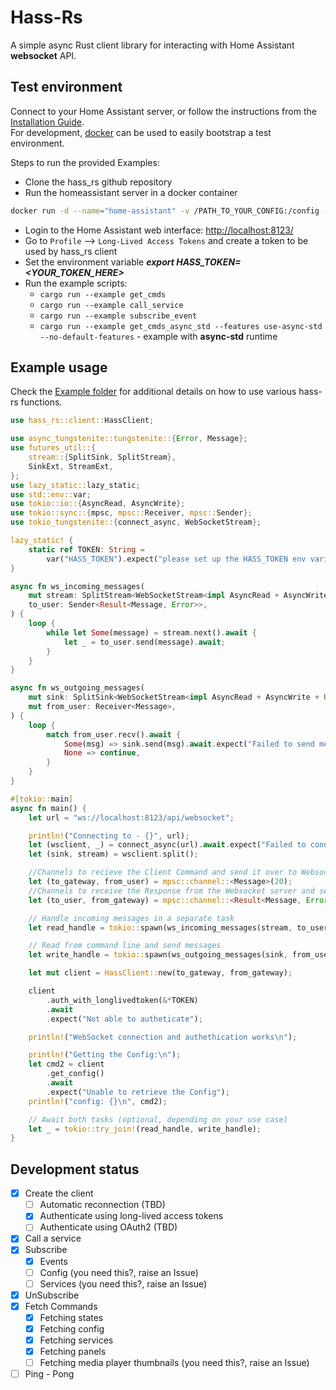 # Hass-Rs

A simple async Rust client library for interacting with Home Assistant **websocket** API.

## Test environment

Connect to your Home Assistant server, or follow the instructions from the [Installation Guide](https://www.home-assistant.io/installation/).  
For development, [docker](https://www.home-assistant.io/installation/linux#install-home-assistant-container) can be used to easily bootstrap a test environment.

Steps to run the provided Examples:

* Clone the hass_rs github repository
* Run the homeassistant server in a docker container

```bash
docker run -d --name="home-assistant" -v /PATH_TO_YOUR_CONFIG:/config -v /etc/localtime:/etc/localtime:ro --net=host homeassistant/home-assistant:stable
```

* Login to the Home Assistant web interface: <http://localhost:8123/>
* Go to `Profile` --> `Long-Lived Access Tokens` and create a token to be used by hass_rs client
* Set the environment variable ***export HASS_TOKEN=<YOUR_TOKEN_HERE>***
* Run the example scripts:
  * `cargo run --example get_cmds`
  * `cargo run --example call_service`
  * `cargo run --example subscribe_event`
  * `cargo run --example get_cmds_async_std --features use-async-std --no-default-features` - example with **async-std** runtime

## Example usage

Check the [Example folder](https://github.com/danrusei/hass-rs/tree/master/examples) for additional details on how to use various hass-rs functions.

```rust
use hass_rs::client::HassClient;

use async_tungstenite::tungstenite::{Error, Message};
use futures_util::{
    stream::{SplitSink, SplitStream},
    SinkExt, StreamExt,
};
use lazy_static::lazy_static;
use std::env::var;
use tokio::io::{AsyncRead, AsyncWrite};
use tokio::sync::{mpsc, mpsc::Receiver, mpsc::Sender};
use tokio_tungstenite::{connect_async, WebSocketStream};

lazy_static! {
    static ref TOKEN: String =
        var("HASS_TOKEN").expect("please set up the HASS_TOKEN env variable before running this");
}

async fn ws_incoming_messages(
    mut stream: SplitStream<WebSocketStream<impl AsyncRead + AsyncWrite + Unpin>>,
    to_user: Sender<Result<Message, Error>>,
) {
    loop {
        while let Some(message) = stream.next().await {
            let _ = to_user.send(message).await;
        }
    }
}

async fn ws_outgoing_messages(
    mut sink: SplitSink<WebSocketStream<impl AsyncRead + AsyncWrite + Unpin>, Message>,
    mut from_user: Receiver<Message>,
) {
    loop {
        match from_user.recv().await {
            Some(msg) => sink.send(msg).await.expect("Failed to send message"),
            None => continue,
        }
    }
}

#[tokio::main]
async fn main() {
    let url = "ws://localhost:8123/api/websocket";

    println!("Connecting to - {}", url);
    let (wsclient, _) = connect_async(url).await.expect("Failed to connect");
    let (sink, stream) = wsclient.split();

    //Channels to recieve the Client Command and send it over to Websocket server
    let (to_gateway, from_user) = mpsc::channel::<Message>(20);
    //Channels to receive the Response from the Websocket server and send it over to Client
    let (to_user, from_gateway) = mpsc::channel::<Result<Message, Error>>(20);

    // Handle incoming messages in a separate task
    let read_handle = tokio::spawn(ws_incoming_messages(stream, to_user));

    // Read from command line and send messages
    let write_handle = tokio::spawn(ws_outgoing_messages(sink, from_user));

    let mut client = HassClient::new(to_gateway, from_gateway);

    client
        .auth_with_longlivedtoken(&*TOKEN)
        .await
        .expect("Not able to autheticate");

    println!("WebSocket connection and authethication works\n");

    println!("Getting the Config:\n");
    let cmd2 = client
        .get_config()
        .await
        .expect("Unable to retrieve the Config");
    println!("config: {}\n", cmd2);

    // Await both tasks (optional, depending on your use case)
    let _ = tokio::try_join!(read_handle, write_handle);
}
```

## Development status

* [x] Create the client
  * [ ] Automatic reconnection (TBD)
  * [x] Authenticate using long-lived access tokens
  * [ ] Authenticate using OAuth2 (TBD)
* [x] Call a service
* [x] Subscribe
  * [x] Events
  * [ ] Config (you need this?, raise an Issue)
  * [ ] Services (you need this?, raise an Issue)
* [x] UnSubscribe
* [x] Fetch Commands
  * [x] Fetching states
  * [x] Fetching config
  * [x] Fetching services
  * [x] Fetching panels
  * [ ] Fetching media player thumbnails (you need this?, raise an Issue)
* [ ] Ping - Pong
